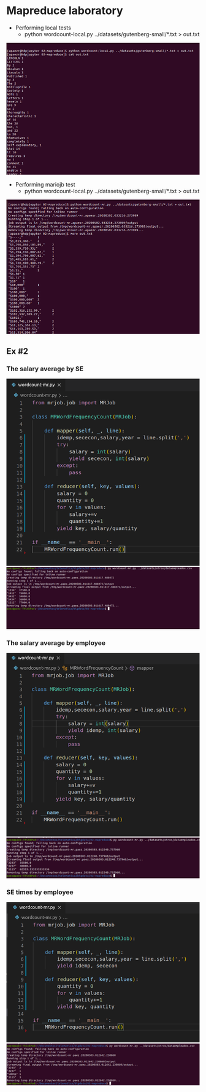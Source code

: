# Mapreduce laboratory

* Performing local tests
  * python wordcount-local.py ../datasets/gutenberg-small/*.txt > out.txt

![local](images/local.png)

* Performing mariojb test
  * python wordcount-local.py ../datasets/gutenberg-small/*.txt > out.txt
  
![map](images/map.png)

## Ex #2

### The salary average by SE

![ex1](images/ex1.png)
![ex2](images/ex2.png)

### The salary average by employee

![ex3](images/ex3.png)
![ex4](images/ex4.png)

### SE times by employee

![ex5](images/ex5.png)
![ex6](images/ex6.png)
